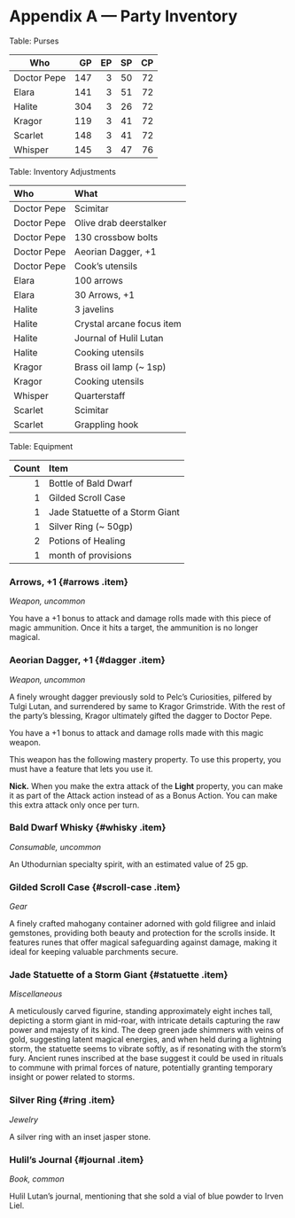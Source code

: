 # Appendix A — Party Inventory

Table: Purses

| Who         |  GP | EP | SP | CP |
|-------------|----:|---:|---:|---:|
| Doctor Pepe | 147 |  3 | 50 | 72 |
| Elara       | 141 |  3 | 51 | 72 |
| Halite      | 304 |  3 | 26 | 72 |
| Kragor      | 119 |  3 | 41 | 72 |
| Scarlet     | 148 |  3 | 41 | 72 |
| Whisper     | 145 |  3 | 47 | 76 |

Table: Inventory Adjustments

| Who         | What                      |
| :-          | :-                        |
| Doctor Pepe | Scimitar                  |
| Doctor Pepe | Olive drab deerstalker    |
| Doctor Pepe | 130 crossbow bolts        |
| Doctor Pepe | Aeorian Dagger, +1        |
| Doctor Pepe | Cook’s utensils           |
| Elara       | 100 arrows                |
| Elara       | 30 Arrows, +1             |
| Halite      | 3 javelins                |
| Halite      | Crystal arcane focus item |
| Halite      | Journal of Hulil Lutan    |
| Halite      | Cooking utensils          |
| Kragor      | Brass oil lamp (~ 1sp)    |
| Kragor      | Cooking utensils          |
| Whisper     | Quarterstaff              |
| Scarlet     | Scimitar                  |
| Scarlet     | Grappling hook            |

Table: Equipment

| Count | Item                            |
| -:    | :-                              |
| 1     | Bottle of Bald Dwarf            |
| 1     | Gilded Scroll Case              |
| 1     | Jade Statuette of a Storm Giant |
| 1     | Silver Ring (~ 50gp)            |
| 2     | Potions of Healing              |
| 1     | month of provisions             |

### Arrows, +1 {#arrows .item}
<span class="item-type">_Weapon, uncommon_</span>

You have a +1 bonus to attack and damage rolls made with this piece of magic ammunition. Once it hits a target, the ammunition is no longer magical.

### Aeorian Dagger, +1 {#dagger .item}
<span class="item-type">_Weapon, uncommon_</span>

A finely wrought dagger previously sold to Pelc’s Curiosities, pilfered by Tulgi Lutan, and surrendered by same to Kragor Grimstride. With the rest of the party’s blessing, Kragor ultimately gifted the dagger to Doctor Pepe.

You have a +1 bonus to attack and damage rolls made with this magic weapon.

This weapon has the following mastery property. To use this property, you must have a feature that lets you use it.

**Nick.** When you make the extra attack of the **Light** property, you can make it as part of the Attack action instead of as a Bonus Action. You can make this extra attack only once per turn.

### Bald Dwarf Whisky {#whisky .item}
<span class="item-type">_Consumable, uncommon_</span>

An Uthodurnian specialty spirit, with an estimated value of 25 gp.

### Gilded Scroll Case {#scroll-case .item}
<span class="item-type">_Gear_</span>

A finely crafted mahogany container adorned with gold filigree and inlaid gemstones, providing both beauty and protection for the scrolls inside. It features runes that offer magical safeguarding against damage, making it ideal for keeping valuable parchments secure.

### Jade Statuette of a Storm Giant {#statuette .item}
<span class="item-type">_Miscellaneous_</span>

A meticulously carved figurine, standing approximately eight inches tall, depicting a storm giant in mid-roar, with intricate details capturing the raw power and majesty of its kind. The deep green jade shimmers with veins of gold, suggesting latent magical energies, and when held during a lightning storm, the statuette seems to vibrate softly, as if resonating with the storm’s fury. Ancient runes inscribed at the base suggest it could be used in rituals to commune with primal forces of nature, potentially granting temporary insight or power related to storms.

### Silver Ring {#ring .item}
<span class="item-type">_Jewelry_</span>

A silver ring with an inset jasper stone.

### Hulil’s Journal {#journal .item}
<span class="item-type">_Book, common_</span>

Hulil Lutan’s journal, mentioning that she sold a vial of blue powder to Irven Liel.
